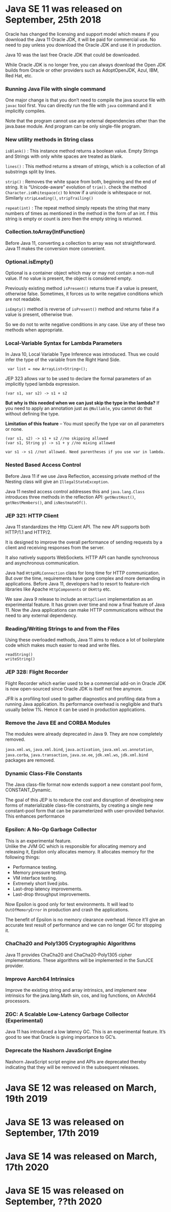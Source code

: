 # Java SE 11 was released on September, 25th 2018 
Oracle has changed the licensing and support model which means if you download the Java 11 Oracle JDK, it will be paid for commercial use.
No need to pay unless you download the Oracle JDK and use it in production.

Java 10 was the last free Oracle JDK that could be downloaded.

While Oracle JDK is no longer free, you can always download the Open JDK builds from Oracle or other providers such as AdoptOpenJDK, Azul, IBM, Red Hat, etc.

### Running Java File with single command
One major change is that you don’t need to compile the java source file with `javac` tool first. 
You can directly run the file with `java` command and it implicitly compiles.

Note that the program cannot use any external dependencies other than the java.base module. 
And program can be only single-file program.

### New utility methods in String class
`isBlank()` : This instance method returns a boolean value. Empty Strings and Strings with only white spaces are treated as blank.

`lines()` : This method returns a stream of strings, which is a collection of all substrings split by lines.

`strip()` : Removes the white space from both, beginning and the end of string. 
It is “Unicode-aware” evolution of `trim()`. check the method `Character.isWhitespace(c)` to know if a unicode is whitespace or not.
Similarly `stripLeading()`, `stripTrailing()`

`repeat(int)` : The repeat method simply repeats the string that many numbers of times as mentioned in the method in the form of an int.
f this string is empty or count is zero then the empty string is returned.

### Collection.toArray(IntFunction)
    
Before Java 11, converting a collection to array was not straightforward. Java 11 makes the conversion more convenient.

### Optional.isEmpty()    
Optional is a container object which may or may not contain a non-null value. If no value is present, the object is considered empty.

Previously existing method `isPresent()` returns true if a value is present, otherwise false. Sometimes, it forces us to write negative conditions which are not readable.

`isEmpty()` method is reverse of `isPresent()` method and returns false if a value is present, otherwise true.

So we do not to write negative conditions in any case. Use any of these two methods when appropriate.

### Local-Variable Syntax for Lambda Parameters
In Java 10, Local Variable Type Inference was introduced. Thus we could infer the type of the variable from the Right Hand Side.
     
     var list = new ArrayList<String>();

JEP 323 allows var to be used to declare the formal parameters of an implicitly typed lambda expression.

    (var s1, var s2) -> s1 + s2

**But why is this needed when we can just skip the type in the lambda?**
If you need to apply an annotation just as `@Nullable`, you cannot do that without defining the type.

**Limitation of this feature** – You must specify the type var on all parameters or none.
    
    (var s1, s2) -> s1 + s2 //no skipping allowed
    (var s1, String y) -> s1 + y //no mixing allowed
    
    var s1 -> s1 //not allowed. Need parentheses if you use var in lambda.

### Nested Based Access Control
Before Java 11 if we use Java Reflection, accessing private method of the Nesting class will give an `IllegalStateException`.

Java 11 nested access control addresses this and `java.lang.Class` introduces three methods in the reflection API: `getNestHost()`, `getNestMembers()`, and `isNestmateOf()`.


### JEP 321: HTTP Client
Java 11 standardizes the Http CLient API. The new API supports both HTTP/1.1 and HTTP/2.

It is designed to improve the overall performance of sending requests by a client and receiving responses from the server. 

It also natively supports WebSockets. HTTP API can handle synchronous and asynchronous communication. 

Java had `HttpURLConnection` class for long time for HTTP communication. But over the time, requirements have gone complex and more demanding in applications. 
Before Java 11, developers had to resort to feature-rich libraries like Apache `HttpComponents` or `OkHttp` etc.

We saw Java 9 release to include an `HttpClient` implementation as an experimental feature. It has grown over time and now a final feature of Java 11. 
Now the Java applications can make HTTP communications without the need to any external dependency.

### Reading/Writing Strings to and from the Files
Using these overloaded methods, Java 11 aims to reduce a lot of boilerplate code which makes much easier to read and write files.

    readString()
    writeString()
    
### JEP 328: Flight Recorder
Flight Recorder which earlier used to be a commercial add-on in Oracle JDK is now open-sourced since Oracle JDK is itself not free anymore.

JFR is a profiling tool used to gather diagnostics and profiling data from a running Java application.
Its performance overhead is negligible and that’s usually below 1%. Hence it can be used in production applications.

### Remove the Java EE and CORBA Modules    
The modules were already deprecated in Java 9. They are now completely removed.

`java.xml.ws`, `java.xml.bind`, `java.activation`, `java.xml.ws.annotation`, `java.corba`, `java.transaction`, `java.se.ee`, `jdk.xml.ws`, `jdk.xml.bind` packages are removed.

### Dynamic Class-File Constants

The Java class-file format now extends support a new constant pool form, CONSTANT_Dynamic. 

The goal of this JEP is to reduce the cost and disruption of developing new forms of materializable class-file constraints, by creating a single new constant-pool form that can be parameterized with user-provided behavior.
This enhances performance

### Epsilon: A No-Op Garbage Collector
This is an experimental feature.    
Unlike the JVM GC which is responsible for allocating memory and releasing it, Epsilon only allocates memory.
It allocates memory for the following things:

* Performance testing.
* Memory pressure testing.
* VM interface testing.
* Extremely short lived jobs.
* Last-drop latency improvements.
* Last-drop throughput improvements.

Now Epsilon is good only for test environments. 
It will lead to `OutOfMemoryError` in production and crash the applications.

The benefit of Epsilon is no memory clearance overhead. 
Hence it’ll give an accurate test result of performance and we can no longer GC for stopping it.

### ChaCha20 and Poly1305 Cryptographic Algorithms

Java 11 provides ChaCha20 and ChaCha20-Poly1305 cipher implementations. These algorithms will be implemented in the SunJCE provider.

### Improve Aarch64 Intrinsics

Improve the existing string and array intrinsics, and implement new intrinsics for the java.lang.Math sin, cos, and log functions, on AArch64 processors.

### ZGC: A Scalable Low-Latency Garbage Collector (Experimental)

Java 11 has introduced a low latency GC. This is an experimental feature.
It’s good to see that Oracle is giving importance to GC’s.

### Deprecate the Nashorn JavaScript Engine

Nashorn JavaScript script engine and APIs are deprecated thereby indicating that they will be removed in the subsequent releases.











# Java SE 12 was released on March, 19th 2019

# Java SE 13 was released on September, 17th 2019 

# Java SE 14 was released on March, 17th 2020

# Java SE 15 was released on September, ??th 2020 